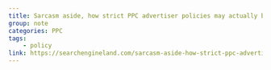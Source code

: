 ```yaml
---
title: Sarcasm aside, how strict PPC advertiser policies may actually benefit us
group: note
categories: PPC
tags:
    - policy
link: https://searchengineland.com/sarcasm-aside-how-strict-ppc-advertiser-policies-may-actually-benefit-us-296420/amp
---
```

